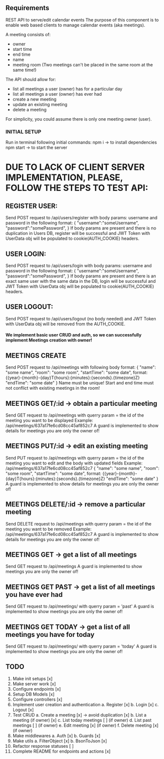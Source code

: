 ## Requirements

REST API to serve/edit calendar events
The purpose of this component is to enable web based clients to manage calendar events (aka meetings).

A meeting consists of:

- owner
- start time
- end time
- name
- meeting room (Two meetings can't be placed in the same room at the same time!)

The API should allow for:

- list all meetings a user (owner) has for a particular day
- list all meetings a user (owner) has ever had
- create a new meeting
- update an existing meeting
- delete a meeting

For simplicity, you could assume there is only one meeting owner (user).

### INITIAL SETUP
Run in terminal following initial commands: 
npm i -> to install dependencies
npm start -> to start the server

# DUE TO LACK OF CLIENT SERVER IMPLEMENTATION, PLEASE, FOLLOW THE STEPS TO TEST API:

## REGISTER USER: 
Send POST request to /api/users/register with body params: username and password in the following format:
{
    "username":"someUsername", 
    "password":"somePassword", 
}
If body params are present and there is no duplication in Users DB, register will be successful and JWT Token with UserData obj will be populated to cookie(AUTH_COOKIE) headers. 

## USER LOGIN: 
Send POST request to /api/users/login with body params: username and password in the following format:
{
    "username":"someUsername", 
    "password":"somePassword", 
}
If body params are present and there is an exact same user with the same data in the DB, login will be successful and JWT Token with UserData obj will be populated to cookie(AUTH_COOKIE) headers. 

## USER LOGOUT: 
Send POST request to /api/users/logout (no body needed) and JWT Token with UserData obj will be removed from the AUTH_COOKIE. 

#### We implement basic user CRUD and auth, so we can successfully implement Meetings creation with owner! 

## MEETINGS CREATE
Send POST request to /api/meetings with following body format: 
{
    "name": "some name", 
    "room": "some room", 
    "startTime": "some date", format: {{year}-{month}-{day}T{hours}:{minutes}:{seconds}.{timezone}Z}
    "endTime": "some date"
}
Name must be unique! Start and end time must not conflict with existing meetings in the room! 

## MEETINGS GET/:id -> obtain a particular meeting
Send GET request to /api/meetings with querry param = the id of the meeting you want to be displayed
Example: /api/meetings/637a17fe6cd08cc45af852c7
A guard is implemented to show details for meetings you are only the owner of! 

## MEETINGS PUT/:id -> edit an existing meeting
Send PUT request to /api/meetings with querry param = the id of the meeting you want to edit and the body with updated fields
Example: /api/meetings/637a17fe6cd08cc45af852c7
{
    "name": "some name", 
    "room": "some room", 
    "startTime": "some date", format: {{year}-{month}-{day}T{hours}:{minutes}:{seconds}.{timezone}Z}
    "endTime": "some date"
}
A guard is implemented to show details for meetings you are only the owner of! 

## MEETINGS DELETE/:id -> remove a particular meeting
Send DELETE request to /api/meetings with querry param = the id of the meeting you want to be removed
Example: /api/meetings/637a17fe6cd08cc45af852c7
A guard is implemented to show details for meetings you are only the owner of! 

## MEETINGS GET -> get a list of all meetings
Send GET request to /api/meetings 
A guard is implemented to show meetings you are only the owner of! 

## MEETINGS GET PAST -> get a list of all meetings you have ever had
Send GET request to /api/meetings/ with querry param = 'past'
A guard is implemented to show meetings you are only the owner of! 

## MEETINGS GET TODAY -> get a list of all meetings you have for today
Send GET request to /api/meetings/ with querry param = 'today'
A guard is implemented to show meetings you are only the owner of! 
## TODO

1. Make init setups [x]
2. Make server work [x]
3. Configure endpoints [x]
4. Setup DB Models [x]
5. Configure controllers [x]
6. Implement user creation and authentication
    a. Register [x]
    b. Login [x]
    c. Logout [x]
7. Test CRUD
    a. Create a meeting [x] -> avoid duplication [x]
    b. List a meeting (if owner) [x]
    c. List today meetings [ ] (if owner)
    d. List past meetings [ ] (if owner)
    e. Edit meeting [x] (if owner)
    f. Delete meeting [x] (if owner)
8. Make middlewares
    a. Auth [x]
    b. Guards [x]
9. Make utils
    a. FilterObject [x]
    b. BsonToJson [x]
10. Refactor response statuses [ ]
11. Complete README for endpoints and actions [x]